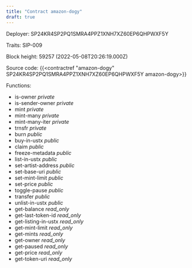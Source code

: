 ```yaml
---
title: "Contract amazon-dogy"
draft: true
---
```

Deployer: SP24KR4SP2PQ1SMRA4PPZ1XNH7XZ60EP6QHPWXF5Y

Traits:
SIP-009 



Block height: 59257 (2022-05-08T20:26:19.000Z)

Source code: {{<contractref "amazon-dogy" SP24KR4SP2PQ1SMRA4PPZ1XNH7XZ60EP6QHPWXF5Y amazon-dogy>}}

Functions:

* is-owner _private_
* is-sender-owner _private_
* mint _private_
* mint-many _private_
* mint-many-iter _private_
* trnsfr _private_
* burn _public_
* buy-in-ustx _public_
* claim _public_
* freeze-metadata _public_
* list-in-ustx _public_
* set-artist-address _public_
* set-base-uri _public_
* set-mint-limit _public_
* set-price _public_
* toggle-pause _public_
* transfer _public_
* unlist-in-ustx _public_
* get-balance _read_only_
* get-last-token-id _read_only_
* get-listing-in-ustx _read_only_
* get-mint-limit _read_only_
* get-mints _read_only_
* get-owner _read_only_
* get-paused _read_only_
* get-price _read_only_
* get-token-uri _read_only_
